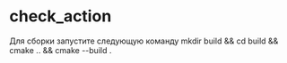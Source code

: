 # check_action
Для сборки запустите следующую команду 
mkdir build && cd build && cmake .. && cmake --build .
